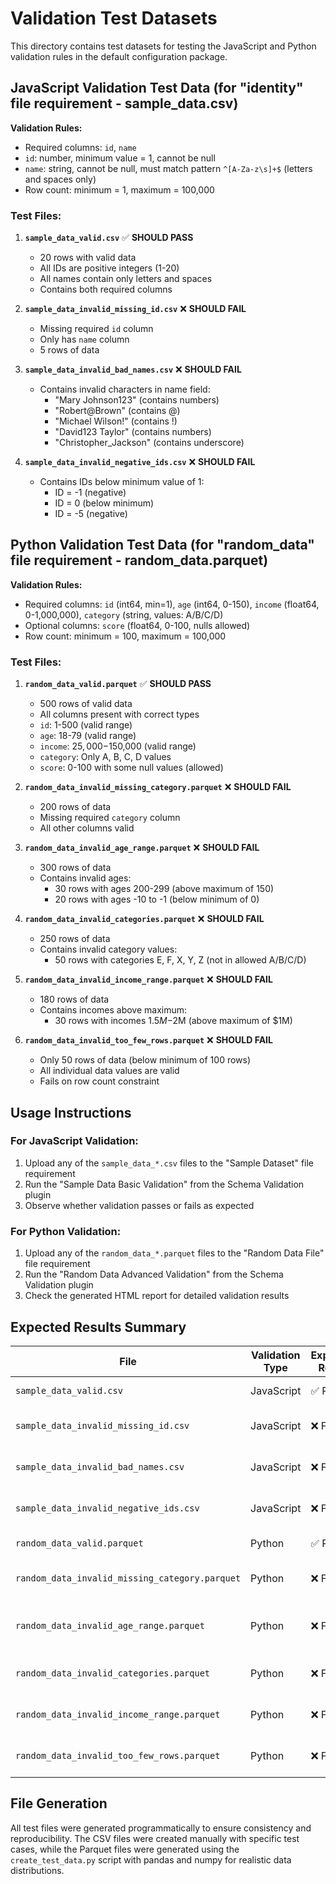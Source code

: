 # Validation Test Datasets

This directory contains test datasets for testing the JavaScript and Python validation rules in the default configuration package.

## JavaScript Validation Test Data (for "identity" file requirement - sample_data.csv)

**Validation Rules:**
- Required columns: `id`, `name`
- `id`: number, minimum value = 1, cannot be null
- `name`: string, cannot be null, must match pattern `^[A-Za-z\s]+$` (letters and spaces only)
- Row count: minimum = 1, maximum = 100,000

### Test Files:

1. **`sample_data_valid.csv`** ✅ **SHOULD PASS**
   - 20 rows with valid data
   - All IDs are positive integers (1-20)
   - All names contain only letters and spaces
   - Contains both required columns

2. **`sample_data_invalid_missing_id.csv`** ❌ **SHOULD FAIL**
   - Missing required `id` column
   - Only has `name` column
   - 5 rows of data

3. **`sample_data_invalid_bad_names.csv`** ❌ **SHOULD FAIL**
   - Contains invalid characters in name field:
     - "Mary Johnson123" (contains numbers)
     - "Robert@Brown" (contains @)
     - "Michael Wilson!" (contains !)
     - "David123 Taylor" (contains numbers)
     - "Christopher_Jackson" (contains underscore)

4. **`sample_data_invalid_negative_ids.csv`** ❌ **SHOULD FAIL**
   - Contains IDs below minimum value of 1:
     - ID = -1 (negative)
     - ID = 0 (below minimum)
     - ID = -5 (negative)

## Python Validation Test Data (for "random_data" file requirement - random_data.parquet)

**Validation Rules:**
- Required columns: `id` (int64, min=1), `age` (int64, 0-150), `income` (float64, 0-1,000,000), `category` (string, values: A/B/C/D)
- Optional columns: `score` (float64, 0-100, nulls allowed)
- Row count: minimum = 100, maximum = 100,000

### Test Files:

1. **`random_data_valid.parquet`** ✅ **SHOULD PASS**
   - 500 rows of valid data
   - All columns present with correct types
   - `id`: 1-500 (valid range)
   - `age`: 18-79 (valid range)
   - `income`: $25,000-$150,000 (valid range)
   - `category`: Only A, B, C, D values
   - `score`: 0-100 with some null values (allowed)

2. **`random_data_invalid_missing_category.parquet`** ❌ **SHOULD FAIL**
   - 200 rows of data
   - Missing required `category` column
   - All other columns valid

3. **`random_data_invalid_age_range.parquet`** ❌ **SHOULD FAIL**
   - 300 rows of data
   - Contains invalid ages:
     - 30 rows with ages 200-299 (above maximum of 150)
     - 20 rows with ages -10 to -1 (below minimum of 0)

4. **`random_data_invalid_categories.parquet`** ❌ **SHOULD FAIL**
   - 250 rows of data
   - Contains invalid category values:
     - 50 rows with categories E, F, X, Y, Z (not in allowed A/B/C/D)

5. **`random_data_invalid_income_range.parquet`** ❌ **SHOULD FAIL**
   - 180 rows of data
   - Contains incomes above maximum:
     - 30 rows with incomes $1.5M-$2M (above maximum of $1M)

6. **`random_data_invalid_too_few_rows.parquet`** ❌ **SHOULD FAIL**
   - Only 50 rows of data (below minimum of 100 rows)
   - All individual data values are valid
   - Fails on row count constraint

## Usage Instructions

### For JavaScript Validation:
1. Upload any of the `sample_data_*.csv` files to the "Sample Dataset" file requirement
2. Run the "Sample Data Basic Validation" from the Schema Validation plugin
3. Observe whether validation passes or fails as expected

### For Python Validation:
1. Upload any of the `random_data_*.parquet` files to the "Random Data File" file requirement
2. Run the "Random Data Advanced Validation" from the Schema Validation plugin
3. Check the generated HTML report for detailed validation results

## Expected Results Summary

| File | Validation Type | Expected Result | Reason |
|------|----------------|-----------------|---------|
| `sample_data_valid.csv` | JavaScript | ✅ PASS | All rules satisfied |
| `sample_data_invalid_missing_id.csv` | JavaScript | ❌ FAIL | Missing required column |
| `sample_data_invalid_bad_names.csv` | JavaScript | ❌ FAIL | Invalid characters in names |
| `sample_data_invalid_negative_ids.csv` | JavaScript | ❌ FAIL | IDs below minimum value |
| `random_data_valid.parquet` | Python | ✅ PASS | All rules satisfied |
| `random_data_invalid_missing_category.parquet` | Python | ❌ FAIL | Missing required column |
| `random_data_invalid_age_range.parquet` | Python | ❌ FAIL | Ages outside valid range |
| `random_data_invalid_categories.parquet` | Python | ❌ FAIL | Invalid category values |
| `random_data_invalid_income_range.parquet` | Python | ❌ FAIL | Income above maximum |
| `random_data_invalid_too_few_rows.parquet` | Python | ❌ FAIL | Below minimum row count |

## File Generation

All test files were generated programmatically to ensure consistency and reproducibility. The CSV files were created manually with specific test cases, while the Parquet files were generated using the `create_test_data.py` script with pandas and numpy for realistic data distributions.